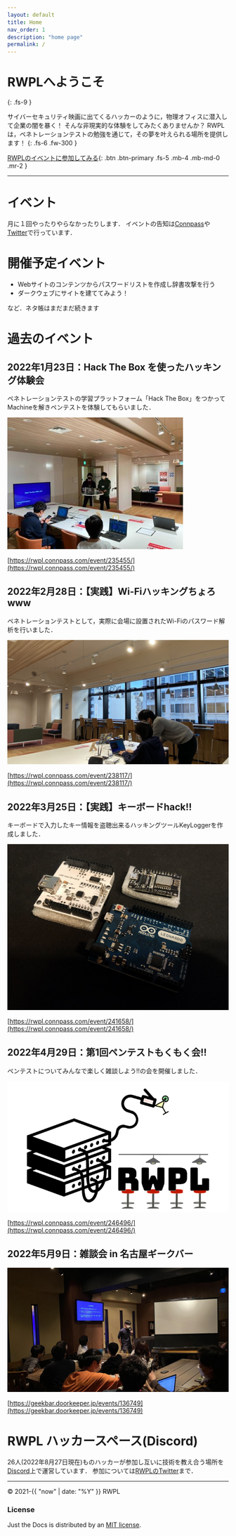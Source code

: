 ```yaml
---
layout: default
title: Home
nav_order: 1
description: "home page"
permalink: /
---
```


# RWPLへようこそ
{: .fs-9 }

サイバーセキュリティ映画に出てくるハッカーのように，物理オフィスに潜入して企業の闇を暴く！
そんな非現実的な体験をしてみたくありませんか？
RWPLは，ペネトレーションテストの勉強を通じて，その夢を叶えられる場所を提供します！
{: .fs-6 .fw-300 }

[RWPLのイベントに参加してみる](https://rwpl.connpass.com/){: .btn .btn-primary .fs-5 .mb-4 .mb-md-0 .mr-2 }
<!-- [View it on GitHub](https://github.com/just-the-docs/just-the-docs){: .btn .fs-5 .mb-4 .mb-md-0 } -->

---

# イベント
月に１回やったりやらなかったりします．
イベントの告知は[Connpass](https://rwpl.connpass.com/)や[Twitter](https://twitter.com/rwplabs)で行っています．

# 開催予定イベント
  - Webサイトのコンテンツからパスワードリストを作成し辞書攻撃を行う
  - ダークウェブにサイトを建ててみよう！

など．ネタ帳はまだまだ続きます

# 過去のイベント

## 2022年1月23日：Hack The Box を使ったハッキング体験会

ペネトレーションテストの学習プラットフォーム「Hack The Box」をつかってMachineを解きペンテストを体験してもらいました．

![イベント風景1](/assets/images/IMG_5082.jpg)

[https://rwpl.connpass.com/event/235455/](https://rwpl.connpass.com/event/235455/)

## 2022年2月28日：【実践】Wi-Fiハッキングちょろwww

ペネトレーションテストとして，実際に会場に設置されたWi-Fiのパスワード解析を行いました．

![イベント風景2](/assets/images/IMG_4425.jpg)

[https://rwpl.connpass.com/event/238117/](https://rwpl.connpass.com/event/238117/)

## 2022年3月25日：【実践】キーボードhack!!

キーボードで入力したキー情報を盗聴出来るハッキングツールKeyLoggerを作成しました．

![イベント風景3](/assets/images/IMG_9233.png)

[https://rwpl.connpass.com/event/241658/](https://rwpl.connpass.com/event/241658/)

## 2022年4月29日：第1回ペンテストもくもく会!!

ペンテストについてみんなで楽しく雑談しよう!!の会を開催しました．

![イベント風景4](/assets/images/IMG_3323.png)

[https://rwpl.connpass.com/event/246496/](https://rwpl.connpass.com/event/246496/)

## 2022年5月9日：雑談会 in 名古屋ギークバー

![イベント風景5](/assets/images/IMG_4982.jpg)

[https://geekbar.doorkeeper.jp/events/136749](https://geekbar.doorkeeper.jp/events/136749)

# RWPL ハッカースペース(Discord)
26人(2022年8月27日現在)ものハッカーが参加し互いに技術を教え合う場所を[Discord](https://discord.com/)上で運営しています．
参加については[RWPLのTwitter](https://twitter.com/rwplabs)まで．

---

&copy; 2021-{{ "now" | date: "%Y" }} RWPL

### License

Just the Docs is distributed by an [MIT license](https://github.com/just-the-docs/just-the-docs/tree/main/LICENSE.txt).